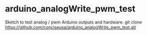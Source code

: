 # arduino_analogWrite_pwm_test
Sketch to test analog / pwm Arduino outputs and hardware.
git clone https://github.com/conciseusa/arduino_analogWrite_pwm_test.git
